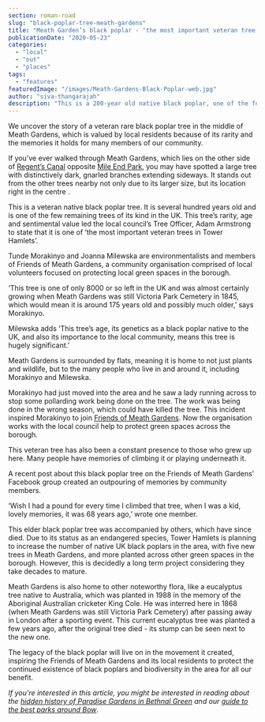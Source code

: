 ```yaml
---
section: roman-road
slug: "black-poplar-tree-meath-gardens"
title: "Meath Garden’s black poplar - ‘the most important veteran tree in Tower Hamlets’"
publicationDate: "2020-05-23"
categories: 
  - "local"
  - "out"
  - "places"
tags: 
  - "features"
featuredImage: "/images/Meath-Gardens-Black-Poplar-web.jpg"
author: "siva-thangarajah"
description: "This is a 200-year old native black poplar, one of the few remaining trees of its kind in the UK.  This tree’s rarity, age and sentimental value to the local community led a council official to state that it is easily ‘the most important veteran tree in Tower Hamlets’."
---
```


We uncover the story of a veteran rare black poplar tree in the middle of Meath Gardens, which is valued by local residents because of its rarity and the memories it holds for many members of our community.

If you’ve ever walked through Meath Gardens, which lies on the other side of [Regent’s Canal](https://romanroadlondon.com/regents-canal-what-to-see-do-guide/) opposite [Mile End Park](https://romanroadlondon.com/mile-end-park-history/), you may have spotted a large tree with distinctively dark, gnarled branches extending sideways. It stands out from the other trees nearby not only due to its larger size, but its location right in the centre . 

This is a veteran native black poplar tree. It is several hundred years old and is one of the few remaining trees of its kind in the UK. This tree’s rarity, age and sentimental value led the local council’s Tree Officer, Adam Armstrong to state that it is one of ‘the most important veteran trees in Tower Hamlets’.  

Tunde Morakinyo and Joanna Milewska are environmentalists and members of Friends of Meath Gardens, a community organisation comprised of local volunteers focused on protecting local green spaces in the borough.

‘This tree is one of only 8000 or so left in the UK and was almost certainly growing when Meath Gardens was still Victoria Park Cemetery in 1845, which would mean it is around 175 years old and possibly much older,’ says Morakinyo.

Milewska adds ‘This tree’s age, its genetics as a black poplar native to the UK, and also its importance to the local community, means this tree is hugely significant.’  

Meath Gardens is surrounded by flats, meaning it is home to not just plants and wildlife, but to the many people who live in and around it, including Morakinyo and Milewska.

Morakinyo had just moved into the area and he saw a lady running across to stop some pollarding work being done on the tree. The work was being done in the wrong season, which could have killed the tree. This incident inspired Morakinyo to join [Friends of Meath Gardens](https://romanroadlondon.com/friends-meath-gardens-mile-end/). Now the organisation works with the local council help to protect green spaces across the borough.

This veteran tree has also been a constant presence to those who grew up here. Many people have memories of climbing it or playing underneath it.  

A recent post about this black poplar tree on the Friends of Meath Gardens’ Facebook group created an outpouring of memories by community members. 

‘Wish I had a pound for every time I climbed that tree, when I was a kid, lovely memories, it was 68 years ago,’ wrote one member. 

This elder black poplar tree was accompanied by others, which have since died. Due to its status as an endangered species, Tower Hamlets is planning to increase the number of native UK black poplars in the area, with five new trees in Meath Gardens, and more planted across other green spaces in the borough. However, this is decidedly a long term project considering they take decades to mature.  

Meath Gardens is also home to other noteworthy flora, like a eucalyptus tree native to Australia, which was planted in 1988 in the memory of the Aboriginal Australian cricketer King Cole. He was interred here in 1868 (when Meath Gardens was still Victoria Park Cemetery) after passing away in London after a sporting event. This current eucalyptus tree was planted a few years ago, after the original tree died - its stump can be seen next to the new one.

The legacy of the black poplar will live on in the movement it created, inspiring the Friends of Meath Gardens and its local residents to protect the continued existence of black poplars and biodiversity in the area for all our benefit.

_If you're interested in this article, you might be interested in reading about the [hidden history of Paradise Gardens in Bethnal Green](https://romanroadlondon.com/paradise-gardens-bethnal-green-history/)_ _and our [guide to the best parks around Bow](https://romanroadlondon.com/best-parks-green-spaces-bow-east-london/)_.

